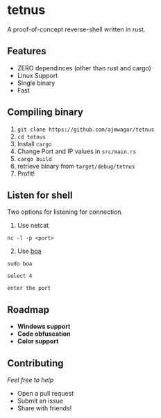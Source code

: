 # tetnus
A proof-of-concept reverse-shell written in rust.

## Features

- ZERO dependinces (other than rust and cargo)
- Linux Support
- Single binary
- Fast


## Compiling binary

1. `git clone https://github.com/ajmwagar/tetnus`
1. `cd tetnus`
1. Install `cargo`
2. Change Port and IP values in `src/main.rs`
3. `cargo build`
4. retrieve binary from `target/debug/tetnus`
5. Profit!

## Listen for shell

Two options for listening for connection.

1. Use netcat

```
nc -l -p <port>
```

2. Use [boa](https://github.com/ajmwagar/boa)

```
sudo boa

select 4

enter the port
```

## Roadmap

- **Windows support**
- **Code obfuscation**
- **Color support**

## Contributing

*Feel free to help*

- Open a pull request
- Submit an issue
- Share with friends!
